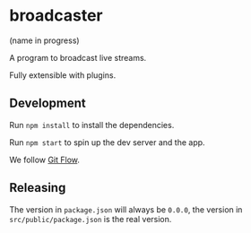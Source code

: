 # broadcaster
(name in progress)

A program to broadcast live streams.

Fully extensible with plugins.

## Development

Run `npm install` to install the dependencies.

Run `npm start` to spin up the dev server and the app.

We follow [Git Flow](http://nvie.com/posts/a-successful-git-branching-model).

## Releasing
The version in `package.json` will always be `0.0.0`,
the version in `src/public/package.json` is the real version.
